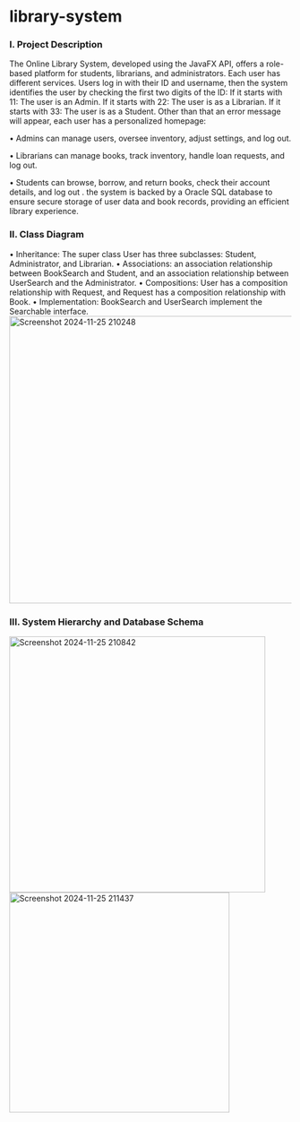 # library-system

<h3 align="left">I. Project Description</h3>
The Online Library System, developed using the JavaFX API, offers a role-based platform for students, librarians, and administrators. Each user has different services. Users log in with their ID and username, then the system identifies the user by checking the first two digits of the ID: 
If it starts with 11: The user is an Admin.
If it starts with 22: The user is as a Librarian.
If it starts with 33: The user is as a Student. 
Other than that an error message will appear, each user has a personalized homepage:

• Admins can manage users, oversee inventory, adjust settings, and log out. 

• Librarians can manage books, track inventory, handle loan requests, and log out.

• Students can browse, borrow, and return books, check their account details, and log out
. 
the system is backed by a Oracle SQL database to ensure secure storage of user data and book 
records, providing an efficient library experience.

<h3 align="left">II. Class Diagram</h3>
• Inheritance: The super class User has three subclasses: Student, Administrator, 
and Librarian. 
• Associations: an association relationship between BookSearch and Student, and 
an association relationship between UserSearch and the Administrator. 
• Compositions: User has a composition relationship with Request, and Request 
has a composition relationship with Book. 
• Implementation: BookSearch and 
UserSearch implement the Searchable interface.

<img width="513" alt="Screenshot 2024-11-25 210248" src="https://github.com/user-attachments/assets/85cae5ba-b338-4206-83b5-a95328c950d0">

<h3 align="left">III. System Hierarchy and Database Schema</h3>
<img width="457" alt="Screenshot 2024-11-25 210842" src="https://github.com/user-attachments/assets/642aa92e-4b71-4a87-89c1-35ff7de3c1ed">
<img width="393" alt="Screenshot 2024-11-25 211437" src="https://github.com/user-attachments/assets/39bea9f8-a9df-4e95-a2ef-9a1c323d5d3f">


